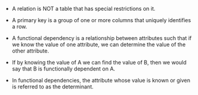 - A relation is NOT a table that has special restrictions on it.

- A primary key is a group of one or more columns that uniquely identifies a row.

- A functional dependency is a relationship between attributes such that if we know the value of one attribute, we can determine the value of the other attribute.
- If by knowing the value of A we can find the value of B, then we would say that B is functionally dependent on A.

- In functional dependencies, the attribute whose value is known or given is referred to as the determinant.